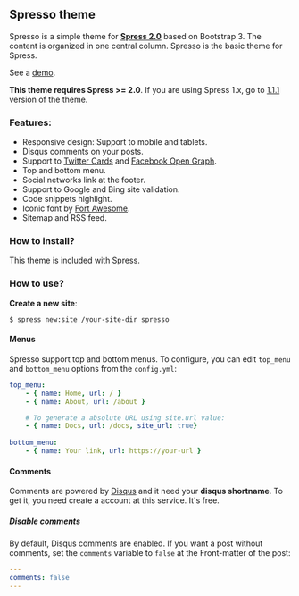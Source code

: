 ## Spresso theme

Spresso is a simple theme for **[Spress 2.0](http://spress.yosymfony.com)** 
based on Bootstrap 3. The content is organized in one central column.
Spresso is the basic theme for Spress.

See a [demo](http://yosymfony.github.io/Spress-example/).

**This theme requires Spress >= 2.0**. If you are using Spress 1.x, go to [1.1.1](https://github.com/yosymfony/Spress-theme-spresso/releases/tag/v1.1.1) version of the theme.

### Features:

* Responsive design: Support to mobile and tablets.
* Disqus comments on your posts.
* Support to [Twitter Cards](https://dev.twitter.com/docs/cards) and [Facebook Open Graph](https://developers.facebook.com/docs/opengraph/).
* Top and bottom menu.
* Social networks link at the footer.
* Support to Google and Bing site validation.
* Code snippets highlight.
* Iconic font by [Fort Awesome](http://fortawesome.github.io/Font-Awesome).
* Sitemap and RSS feed.

### How to install?

This theme is included with Spress.

### How to use?

**Create a new site**:

`$ spress new:site /your-site-dir spresso`

#### Menus

Spresso support top and bottom menus. To configure, you can edit
`top_menu` and `bottom_menu` options from the `config.yml`:

```yaml
top_menu:
    - { name: Home, url: / }
    - { name: About, url: /about }

    # To generate a absolute URL using site.url value:
    - { name: Docs, url: /docs, site_url: true}
    
bottom_menu:
    - { name: Your link, url: https://your-url }
```

#### Comments

Comments are powered by [Disqus](disqus.com) and it need your 
**disqus shortname**. To get it, you need create a account at this service.
It's free.

##### Disable comments

By default, Disqus comments are enabled. If you want a post without comments, set
the `comments` variable to `false` at the Front-matter of the post:

```yaml
---
comments: false
---
```
